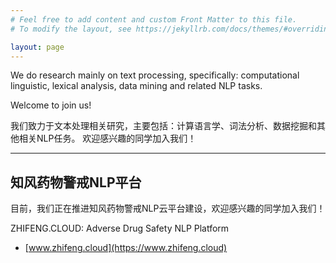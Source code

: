 ```yaml
---
# Feel free to add content and custom Front Matter to this file.
# To modify the layout, see https://jekyllrb.com/docs/themes/#overriding-theme-defaults

layout: page
---
```




We do research mainly on text processing, specifically: computational linguistic, lexical analysis, data mining and related NLP tasks. 

Welcome to join us!


我们致力于文本处理相关研究，主要包括：计算语言学、词法分析、数据挖掘和其他相关NLP任务。
欢迎感兴趣的同学加入我们！

---

## 知风药物警戒NLP平台

目前，我们正在推进知风药物警戒NLP云平台建设，欢迎感兴趣的同学加入我们！

ZHIFENG.CLOUD: Adverse Drug Safety NLP Platform
- [www.zhifeng.cloud](https://www.zhifeng.cloud)